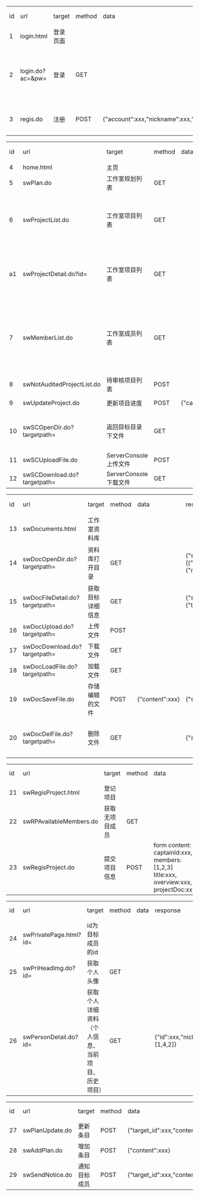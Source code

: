 

<table>
    <tr>
        <td>id</td>
        <td>url</td>
        <td>target</td>
        <td>method</td>
        <td>data</td>
        <td>response</td>
        <td>response 参数含义</td>
    </tr>
    <tr>
        <td>1</td>
        <td>login.html</td>
        <td>登录页面</td>
        <td></td>
        <td></td>
        <td></td>
        <td></td>
    </tr>
    <tr>
        <td>2</td>
        <td>login.do?ac=&pw=</td>
        <td>登录</td>
        <td>GET</td>
        <td></td>
        <td>{"statuscode":200,"admin":True}</td>
        <td>200:ok</br>201:account not exists</br>202:incorrect password</br>admin:是否为管理员账号</td>
    </tr>
    <tr>
        <td>3</td>
        <td>regis.do</td>
        <td>注册</td>
        <td>POST</td>
        <td>{"account":xxx,"nickname":xxx,"password":xxx,"realname":xxx}</td>
        <td>{"statuscode":200}</td>
        <td>200:ok</br>201:account exists</br>202:other</td>
    </tr>
</table>
<table>
    <tr>
        <td>id</td>
        <td>url</td>
        <td>target</td>
        <td>method</td>
        <td>data</td>
        <td>response</td>
        <td>response 参数含义</td>
    </tr>
    <tr>
        <td>4</td>
        <td>home.html</td>
        <td>主页</td>
        <td></td>
        <td></td>
        <td></td>
        <td></td>
    </tr>
    <tr>
        <td>5</td>
        <td>swPlan.do</td>
        <td>工作室规划列表</td>
        <td>GET</td>
        <td></td>
        <td></td>
        <td></td>
    </tr>
    <tr>
        <td>6</td>
        <td>swProjectList.do</td>
        <td>工作室项目列表</td>
        <td>GET</td>
        <td></td>
        <td>[{"id":xxx,"updateTime":xxx,"title":xxx,"lastState":xxx},</br>{"id":xxx,"updateTime":xxx,"title":xxx,"lastState":xxx}]</td>
        <td>id:该条目id</br>updateTime:上次更新时</br>title:项目名称</br>lastState:上次更新内容</td>
    </tr>
    <tr>
        <td>a1</td>
        <td>swProjectDetail.do?id=</td>
        <td>工作室项目列表</td>
        <td>GET</td>
        <td></td>
        <td>[{"time":xxx,"content":xxx,"state":"completed"},</br>{"time":xxx,"content":xxx,"state":"incompleted"},</br>{"time":xxx,"content":xxx,"state":"failed"}]</td>
        <td>id:该条目id</br>updateTime:上次更新时</br>title:项目名称</br>lastState:上次更新内容</td>
    </tr>
    <tr>
        <td>7</td>
        <td>swMemberList.do</td>
        <td>工作室成员列表</td>
        <td>GET</td>
        <td></td>
        <td>[{"id":xxx,"nickname":xxx,"isOnline":False,"pertag":xxx,"isCaptain":False},</br>{"id":xxx,"nickname":xxx,"isOnline":True,"pertag":xxx,"isCaptain":True}]</td>
        <td>nickname:昵称</br>pertag:个人标签</br>isCaptain:是否是项目组长</br>isOnline:是否在线</td>
    </tr>
    <tr>
        <td>8</td>
        <td>swNotAuditedProjectList.do</td>
        <td>待审核项目列表</td>
        <td>POST</td>
        <td></td>
        <td>[{"captainId":xxx,"members":[1,2,3],"title":xxx,"overview":"xxx","docHref":xxx}]</td>
        <td>200:success</br>201:failed</td>
    </tr>
    <tr>
        <td>9</td>
        <td>swUpdateProject.do</td>
        <td>更新项目进度</td>
        <td>POST</td>
        <td>{"captainId":xxx,"content":xxx}</td>
        <td>{"statuscode":200}</td>
        <td>200:success</br>201:failed</td>
    </tr>
    <tr>
        <td>10</td>
        <td>swSCOpenDir.do?targetpath=</td>
        <td>返回目标目录下文件</td>
        <td>GET</td>
        <td></td>
        <td>{"statuscode":200,"content":[{"name":xxx,"isDir":False},<br>{"name":xxx,"isDir":True}]}</td>
        <td>200:success</br>201:path not exists</br>202:path is not a dir</td>
    </tr>
    <tr>
        <td>11</td>
        <td>swSCUploadFile.do</td>
        <td>ServerConsole上传文件</td>
        <td>POST</td>
        <td></td>
        <td></td>
        <td></td>
    </tr>
    <tr>
        <td>12</td>
        <td>swSCDownload.do?targetpath=</td>
        <td>ServerConsole下载文件</td>
        <td>GET</td>
        <td></td>
        <td></td>
        <td></td>
    </tr>
</table>
<table>
    <tr>
        <td>id</td>
        <td>url</td>
        <td>target</td>
        <td>method</td>
        <td>data</td>
        <td>response</td>
        <td>response 参数含义</td>
    </tr>
    <tr>
        <td>13</td>
        <td>swDocuments.html</td>
        <td>工作室资料库</td>
        <td></td>
        <td></td>
        <td></td>
        <td></td>
    </tr>
    <tr>
        <td>14</td>
        <td>swDocOpenDir.do?targetpath=</td>
        <td>资料库打开目录</td>
        <td>GET</td>
        <td></td>
        <td>{"statuscode":200,"content":[{"name":xxx,"isDir":False},<br>{"name":xxx,"isDir":True}]}</td>
        <td>200:success</br>201:path not exists</br>202:path is not a dir</td>
    </tr>
    <tr>
        <td>15</td>
        <td>swDocFileDetail.do?targetpath=</td>
        <td>获取目标详细信息</td>
        <td>GET</td>
        <td></td>
        <td>{"statuscode":200,"data":{"title":xxx,"type":xxx,"size":xxx,"uploadTime":xxx}}</td>
        <td>200:ok</br>201:path not exists</td>
    </tr>
    <tr>
        <td>16</td>
        <td>swDocUpload.do?targetpath=</td>
        <td>上传文件</td>
        <td>POST</td>
        <td></td>
        <td></td>
        <td></td>
    </tr>
    <tr>
        <td>17</td>
        <td>swDocDownload.do?targetpath=</td>
        <td>下载文件</td>
        <td>GET</td>
        <td></td>
        <td></td>
        <td></td>
    </tr>
    <tr>
        <td>18</td>
        <td>swDocLoadFile.do?targetpath=</td>
        <td>加载文件</td>
        <td>GET</td>
        <td></td>
        <td></td>
        <td></td>
    </tr>
    <tr>
        <td>19</td>
        <td>swDocSaveFile.do</td>
        <td>存储编辑的文件</td>
        <td>POST</td>
        <td>{"content":xxx}</td>
        <td>{"statuscode":220}</td>
        <td>200:ok</br>201:target not exists</td>
    </tr>
    <tr>
        <td>20</td>
        <td>swDocDelFile.do?targetpath=</td>
        <td>删除文件</td>
        <td>GET</td>
        <td></td>
        <td>{"statuscode":200}</td>
        <td>200:success</br>201:operation denied</br>202:path not exists</br></td>
    </tr>
</table>
<table>
    <tr>
        <td>id</td>
        <td>url</td>
        <td>target</td>
        <td>method</td>
        <td>data</td>
        <td>response</td>
        <td>response 参数含义</td>
    </tr>
    <tr>
        <td>21</td>
        <td>swRegisProject.html</td>
        <td>登记项目</td>
        <td></td>
        <td></td>
        <td></td>
        <td></td>
    </tr>
    <tr>
        <td>22</td>
        <td>swRPAvailableMembers.do</td>
        <td>获取无项目成员</td>
        <td>GET</td>
        <td></td>
        <td>[1,2,3]</td>
        <td>返回可用成员的id list</td>
    </tr>
    <tr>
        <td>23</td>
        <td>swRegisProject.do</td>
        <td>提交项目信息</td>
        <td>POST</td>
        <td>form content:</br>captainId:xxx,</br>members:[1,2,3]</br>title:xxx,</br>overview:xxx,</br>projectDoc:xxx</td>
        <td>{"statuscode":200}</td>
        <td>200:ok</br>201:failed</td>
    </tr>
</table>
<table>
    <tr>
        <td>id</td>
        <td>url</td>
        <td>target</td>
        <td>method</td>
        <td>data</td>
        <td>response</td>
        <td>response 参数含义</td>
    </tr>
    </tr>
        <td>24</td>
        <td>swPrivatePage.html?id=</td>
        <td>id为目标成员的id</td>
        <td></td>
        <td></td>
        <td></td>
        <td></td>
    </tr>
    <tr>
        <td>25</td>
        <td>swPriHeadImg.do?id=</td>
        <td>获取个人头像</td>
        <td>GET</td>
        <td></td>
        <td></td>
        <td></td>
    </tr>
    <tr>
        <td>26</td>
        <td>swPersonDetail.do?id=</td>
        <td>获取个人详细资料（个人信息、当前项目、历史项目）</td>
        <td>GET</td>
        <td></td>
        <td>{"id":xxx,"nickname":xxx,"curProjectId":xxx,"achievements":[1,4,2]}</td>
        <td></td>
    </tr>
</table>
<table>
    <tr>
        <td>id</td>
        <td>url</td>
        <td>target</td>
        <td>method</td>
        <td>data</td>
        <td>response</td>
        <td>response 参数含义</td>
    </tr>
    <tr>
        <td>27</td>
        <td>swPlanUpdate.do</td>
        <td>更新条目</td>
        <td>POST</td>
        <td>{"target_id":xxx,"content":xxx}</td>
        <td>{"statuscode":200}</td>
        <td>200:ok</br>201:failed</td>
    </tr>
    <tr>
        <td>28</td>
        <td>swAddPlan.do</td>
        <td>增加条目</td>
        <td>POST</td>
        <td>{"content":xxx}</td>
        <td>{"statuscode":200}</td>
        <td>200:ok</br>201:failed</td>
    </tr>
    <tr>
        <td>29</td>
        <td>swSendNotice.do</td>
        <td>通知目标成员</td>
        <td>POST</td>
        <td>{"target_id":xxx,"content":xxx}</td>
        <td>{"statuscode":200}</td>
        <td>200:ok</br>201:failed</td>
    </tr>
</table>
